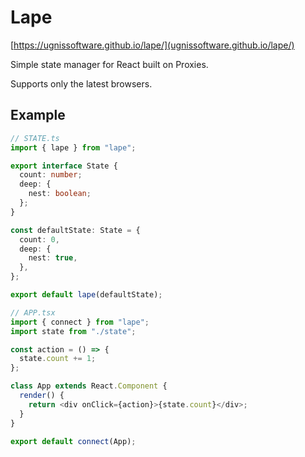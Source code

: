 # Lape

[https://ugnissoftware.github.io/lape/](ugnissoftware.github.io/lape/)

Simple state manager for React built on Proxies.

Supports only the latest browsers.

## Example

```typescript
// STATE.ts
import { lape } from "lape";

export interface State {
  count: number;
  deep: {
    nest: boolean;
  };
}

const defaultState: State = {
  count: 0,
  deep: {
    nest: true,
  },
};

export default lape(defaultState);
```

```typescript
// APP.tsx
import { connect } from "lape";
import state from "./state";

const action = () => {
  state.count += 1;
};

class App extends React.Component {
  render() {
    return <div onClick={action}>{state.count}</div>;
  }
}

export default connect(App);
```
